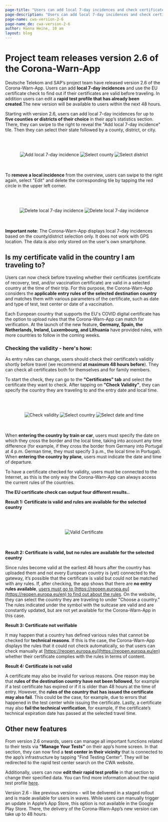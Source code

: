 ```yaml
---
page-title: "Users can add local 7-day incidences and check certificates for validity before traveling"
page-description: "Users can add local 7-day incidences and check certificates for validity before traveling"
page-name: cwa-version-2-6
page-name_de: cwa-version-2-6
author: Hanna Heine, 10 am 
layout: blog
---
```


# Project team releases version 2.6 of the Corona-Warn-App

Deutsche Telekom and SAP’s project team have released version 2.6 of the Corona-Warn-App. Users can add **local 7-day incidences** and use the EU certificate check to find out if their certificates are valid before traveling. In addition users can edit a **rapid test profile that has already been created**.The new version will be available to users within the next 48 hours.


<!-- overview -->

Starting with version 2.6, users can add local 7-day incidences for up to **five counties or districts of their choice** in their app’s statistics section. There, they can swipe to the right to reveal the "Add local 7-day incidence" tile. Then they can select their state followed by a county, district, or city. 


<br></br>
<center> <img src="./local-7-day-incidence (2).png" title="Add local 7-day incidence" style="align: center"> <img src="./7-day-incidence-county.png" title="Select county" style="align: center"> <img src="./7-day-incidence-district.png" title="Select district" style="align: center"> </center>
<br></br>

To **remove a local incidence** from the overview, users can swipe to the right again, select "Edit" and delete the corresponding tile by tapping the red circle in the upper left corner.

<br></br>
<center> <img src="./delete-local-incidence(1).png" title="Delete local 7-day incidence" style="align: center"> <img src="./delete-local-incidence(2).png" title="Delete local 7-day incidence" style="align: center"> </center>
<br></br>

**Important note**: The Corona-Warn-App displays local 7-day incidences based on the county/district selection only. It does not work with GPS location. The data is also only stored on the user's own smartphone.

## Is my certificate valid in the country I am traveling to?

Users can now check before traveling whether their certificates (certificate of recovery, test, and/or vaccination certificate) are valid in a selected country at the time of their trip. For this purpose, the Corona-Warn-App considers the **applicable entry rules of the selected destination country** and matches them with various parameters of the certificate, such as date and type of test, test center or date of a vaccination. 

Each European country that supports the EU's COVID digital certificate has the option to upload rules that the Corona-Warn-App can match for verification. At the launch of the new feature, **Germany, Spain, the Netherlands, Ireland, Luxembourg, and Lithuania** have provided rules, with more countries to follow in the coming weeks. 


### Checking the validity - here's how:

As entry rules can change, users should check their certificate’s validity shortly before travel (we recommend **at maximum 48 hours before**). They can check all certificates both for themselves and for family members.

To start the check, they can go to the **"Certificates" tab** and select the certificate they want to check. After tapping on **"Check Validity"**, they can specify the country they are traveling to and the entry date and local time. 


<br></br>
<center> <img src="./check-validity.png" title="Check validity" style="align: center"> <img src="./check-validity-country.png" title="Select country" style="align: center"> <img src="./check-validity-date.png" title="Select date and time" style="align: center"> </center>
<br></br>

When **entering the country by train or car**, users must specify the date on which they cross the border and the local time, taking into account any time difference (for example, if they cross the border from Germany into Portugal at 4 p.m. German time, they must specify 3 p.m., the local time in Portugal). When **entering the country by plane**, users must indicate the date and time of departure. 

To have a certificate checked for validity, users must be connected to the Internet, as this is the only way the Corona-Warn-App can always access the current rules of the countries.
 

**The EU certificate check can output four different results..** 

**Result 1: Certificate is valid and rules are available for the selected country**

<br></br>
<center> <img src="./valid-certificate.png" title="Valid Certificate" style="align: center"> </center>
<br></br>

**Result 2: Certificate is valid, but no rules are available for the selected country**

Since rules become valid at the earliest 48 hours after the country has uploaded them and not every European country is (yet) connected to the gateway, it’s possible that the certificate is valid but could not be matched with any rules. If, after checking, the app shows that there are **no entry rules available**, <u>users must go to [https://reopen.europa.eu](https://reopen.europa.eu/en) to find out about the rules</u>. On the website, they can select the country they are traveling to under "Choose a country." The rules indicated under the symbol with the suitcase are valid and are constantly updated, but are not yet available for the Corona-Warn-App in this case.

**Result 3: Certificate not verifiable**

It may happen that a country has defined various rules that cannot be checked for **technical reasons**. If this is the case, the Corona-Warn-App displays the rules that it could not check automatically, so that users can check manually at [https://reopen.europa.eu](https://reopen.europa.eu/en) whether their certificate complies with the rules in terms of content.   

**Result 4: Certificate is not valid**

A certificate may also be invalid for various reasons. One reason may be that **rules of the destination country have not been followed**, for example if a test certificate has expired or if it is older than 48 hours at the time of entry. However, the **rules of the country that has issued the certificate may also fail**. This could be the case, for example, due to errors that happened in the test center while issuing the certificate. Lastly, a certificate may also **fail the technical verification**, for example, if the certificate’s technical expiration date has passed at the selected travel time. 


## Other new features

From version 2.6 onwards, users can manage all important functions related to their tests via **"Manage Your Tests”** on their app’s home screen. In that section, they can now find a **test center in their vicinity** that is connected to the app’s infrastructure by tapping "Find Testing Center". They will be redirected to the rapid test center search on the CWA website. 

Additionally, users can now **edit their rapid test profile** in that section to change their specified data. You can find more information about the rapid test profile [here](https://www.coronawarn.app/en/blog/2021-05-12-corona-warn-app-version-2-2/).


Version 2.6 - like previous versions - will be delivered in a staged rollout and is made available for users in waves. While users can manually trigger an update in Apple’s App Store, this option is not available in the Google Play Store. There, the delivery of the Corona-Warn-App’s new version can take up to 48 hours.